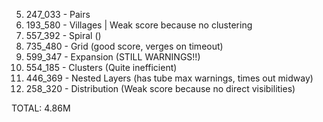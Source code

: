 05. 247_033 - Pairs
06. 193_580 - Villages | Weak score because no clustering
07. 557_392 - Spiral ()
08. 735_480 - Grid (good score, verges on timeout)
09. 599_347 - Expansion (STILL WARNINGS!!)
10. 554_185 - Clusters (Quite inefficient)
11. 446_369 - Nested Layers (has tube max warnings, times out midway)
12. 258_320 - Distribution (Weak score because no direct visibilities)

TOTAL: 4.86M
